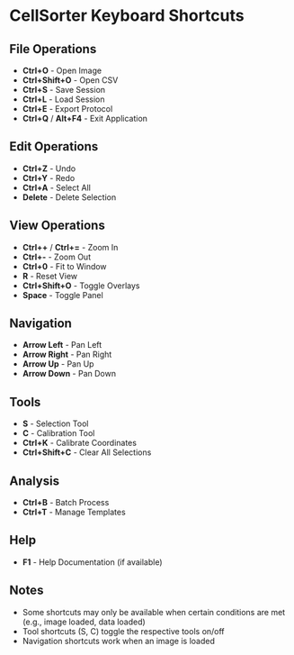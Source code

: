 # CellSorter Keyboard Shortcuts

## File Operations
- **Ctrl+O** - Open Image
- **Ctrl+Shift+O** - Open CSV
- **Ctrl+S** - Save Session
- **Ctrl+L** - Load Session
- **Ctrl+E** - Export Protocol
- **Ctrl+Q** / **Alt+F4** - Exit Application

## Edit Operations
- **Ctrl+Z** - Undo
- **Ctrl+Y** - Redo
- **Ctrl+A** - Select All
- **Delete** - Delete Selection

## View Operations
- **Ctrl++** / **Ctrl+=** - Zoom In
- **Ctrl+-** - Zoom Out
- **Ctrl+0** - Fit to Window
- **R** - Reset View
- **Ctrl+Shift+O** - Toggle Overlays
- **Space** - Toggle Panel

## Navigation
- **Arrow Left** - Pan Left
- **Arrow Right** - Pan Right
- **Arrow Up** - Pan Up
- **Arrow Down** - Pan Down

## Tools
- **S** - Selection Tool
- **C** - Calibration Tool
- **Ctrl+K** - Calibrate Coordinates
- **Ctrl+Shift+C** - Clear All Selections

## Analysis
- **Ctrl+B** - Batch Process
- **Ctrl+T** - Manage Templates

## Help
- **F1** - Help Documentation (if available)

## Notes
- Some shortcuts may only be available when certain conditions are met (e.g., image loaded, data loaded)
- Tool shortcuts (S, C) toggle the respective tools on/off
- Navigation shortcuts work when an image is loaded 